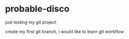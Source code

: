 # probable-disco
just testing my git project

create my first git branch, i would like to learn git workflow

